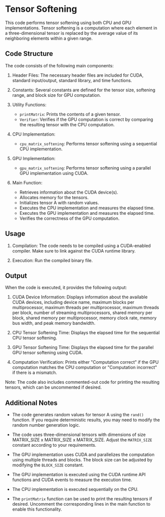 # Tensor Softening

This code performs tensor softening using both CPU and GPU implementations. Tensor softening is a computation where each element in a three-dimensional tensor is replaced by the average value of its neighboring elements within a given range.

## Code Structure

The code consists of the following main components:

1. Header Files: The necessary header files are included for CUDA, standard input/output, standard library, and time functions.

2. Constants: Several constants are defined for the tensor size, softening range, and block size for GPU computation.

3. Utility Functions:
   - `printMatrix`: Prints the contents of a given tensor.
   - `Verifier`: Verifies if the GPU computation is correct by comparing the resulting tensor with the CPU computation.

4. CPU Implementation:
   - `cpu_matrix_softening`: Performs tensor softening using a sequential CPU implementation.

5. GPU Implementation:
   - `gpu_matrix_softening`: Performs tensor softening using a parallel GPU implementation using CUDA.

6. Main Function:
   - Retrieves information about the CUDA device(s).
   - Allocates memory for the tensors.
   - Initializes tensor A with random values.
   - Executes the CPU implementation and measures the elapsed time.
   - Executes the GPU implementation and measures the elapsed time.
   - Verifies the correctness of the GPU computation.

## Usage

1. Compilation: The code needs to be compiled using a CUDA-enabled compiler. Make sure to link against the CUDA runtime library.

2. Execution: Run the compiled binary file.

## Output

When the code is executed, it provides the following output:

1. CUDA Device Information: Displays information about the available CUDA devices, including device name, maximum blocks per multiprocessor, maximum threads per multiprocessor, maximum threads per block, number of streaming multiprocessors, shared memory per block, shared memory per multiprocessor, memory clock rate, memory bus width, and peak memory bandwidth.

2. CPU Tensor Softening Time: Displays the elapsed time for the sequential CPU tensor softening.

3. GPU Tensor Softening Time: Displays the elapsed time for the parallel GPU tensor softening using CUDA.

4. Computation Verification: Prints either "Computation correct" if the GPU computation matches the CPU computation or "Computation incorrect" if there is a mismatch.

Note: The code also includes commented-out code for printing the resulting tensors, which can be uncommented if desired.

## Additional Notes

- The code generates random values for tensor A using the `rand()` function. If you require deterministic results, you may need to modify the random number generation logic.

- The code uses three-dimensional tensors with dimensions of size MATRIX_SIZE x MATRIX_SIZE x MATRIX_SIZE. Adjust the `MATRIX_SIZE` constant according to your requirements.

- The GPU implementation uses CUDA and parallelizes the computation using multiple threads and blocks. The block size can be adjusted by modifying the `BLOCK_SIZE` constant.

- The GPU implementation is executed using the CUDA runtime API functions and CUDA events to measure the execution time.

- The CPU implementation is executed sequentially on the CPU.

- The `printMatrix` function can be used to print the resulting tensors if desired. Uncomment the corresponding lines in the main function to enable this functionality.

